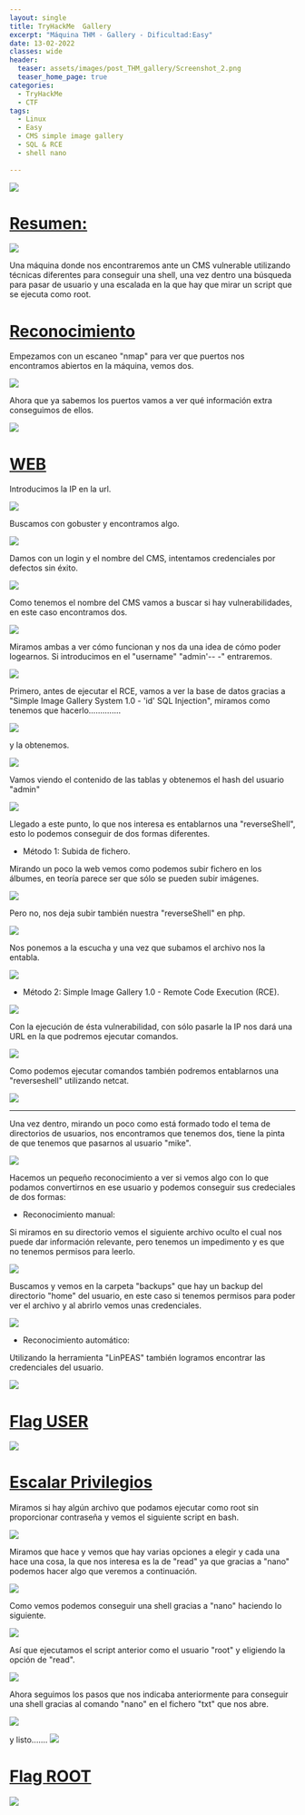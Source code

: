 ```yaml
---
layout: single
title: TryHackMe  Gallery
excerpt: "Máquina THM - Gallery - Dificultad:Easy"
date: 13-02-2022
classes: wide
header:
  teaser: assets/images/post_THM_gallery/Screenshot_2.png
  teaser_home_page: true
categories:
  - TryHackMe
  - CTF
tags:
  - Linux
  - Easy
  - CMS simple image gallery
  - SQL & RCE
  - shell nano
  
---
```


![](/assets/images/post_THM_gallery/Screenshot_1.png)


# <ins>Resumen:</ins>

![](/assets/images/post_THM_gallery/Screenshot_3.png)

Una máquina donde nos encontraremos ante un CMS vulnerable utilizando técnicas diferentes para conseguir una shell, una vez dentro una búsqueda para pasar de usuario y una escalada en la que hay que mirar un script que se ejecuta como root.


# <ins>Reconocimiento</ins>

Empezamos con un escaneo "nmap" para ver que puertos nos encontramos abiertos en la máquina, vemos dos.

![](/assets/images/post_THM_gallery/Screenshot_4.png)

Ahora que ya sabemos los puertos vamos a ver qué información extra conseguimos de ellos.

![](/assets/images/post_THM_gallery/Screenshot_5.png)

# <ins>WEB</ins>

Introducimos la IP en la url.

![](/assets/images/post_THM_gallery/Screenshot_6.png)

Buscamos con gobuster y encontramos algo.

![](/assets/images/post_THM_gallery/Screenshot_7.png)

Damos con un login y el nombre del CMS, intentamos credenciales por defectos sin éxito.

![](/assets/images/post_THM_gallery/Screenshot_8.png)

Como tenemos el nombre del CMS vamos a buscar si hay vulnerabilidades, en este caso encontramos dos.

![](/assets/images/post_THM_gallery/Screenshot_9.png)

Miramos ambas a ver cómo funcionan y nos da una idea de cómo poder logearnos. Si introducimos en el "username" "admin'-- -" entraremos.

![](/assets/images/post_THM_gallery/Screenshot_10.png)

Primero, antes de ejecutar el RCE, vamos a ver la base de datos gracias a "Simple Image Gallery System 1.0 - 'id' SQL Injection", miramos como tenemos que hacerlo..............

![](/assets/images/post_THM_gallery/Screenshot_11.png)

y la obtenemos.

![](/assets/images/post_THM_gallery/Screenshot_12.png)

Vamos viendo el contenido de las tablas y obtenemos el hash del usuario "admin"

![](/assets/images/post_THM_gallery/Screenshot_13.png)

Llegado a este punto, lo que nos interesa es entablarnos una "reverseShell", esto lo podemos conseguir de dos formas diferentes.

- Método 1: Subida de fichero.  

Mirando un poco la web vemos como podemos subir fichero en los álbumes, en teoría parece ser que sólo se pueden subir imágenes.

![](/assets/images/post_THM_gallery/Screenshot_14.png)

Pero no, nos deja subir también nuestra "reverseShell" en php.

![](/assets/images/post_THM_gallery/Screenshot_15.png)

Nos ponemos a la escucha y una vez que subamos el archivo nos la entabla.

![](/assets/images/post_THM_gallery/Screenshot_16.png)

- Método 2: Simple Image Gallery 1.0 - Remote Code Execution (RCE).

![](/assets/images/post_THM_gallery/Screenshot_26.png)

Con la ejecución de ésta vulnerabilidad, con sólo pasarle la IP nos dará una URL en la que podremos ejecutar comandos.

![](/assets/images/post_THM_gallery/Screenshot_27.png)

Como podemos ejecutar comandos también podremos entablarnos una "reverseshell" utilizando netcat.

![](/assets/images/post_THM_gallery/Screenshot_29.png)

-------------------------------------------------

Una vez dentro, mirando un poco como está formado todo el tema de directorios de usuarios, nos encontramos que tenemos dos, tiene la pinta de que tenemos que pasarnos al usuario "mike".

![](/assets/images/post_THM_gallery/Screenshot_17.png)

Hacemos un pequeño reconocimiento a ver si vemos algo con lo que podamos convertirnos en ese usuario y podemos conseguir sus credeciales de dos formas:

- Reconocimiento manual:

Si miramos en su directorio vemos el siguiente archivo oculto el cual nos puede dar información relevante, pero tenemos un impedimento y es que no tenemos permisos para leerlo.

![](/assets/images/post_THM_gallery/Screenshot_31.png)

Buscamos y vemos en la carpeta "backups" que hay un backup del directorio "home" del usuario, en este caso si tenemos permisos para poder ver el archivo y al abrirlo vemos unas credenciales.

![](/assets/images/post_THM_gallery/Screenshot_30.png)

- Reconocimiento automático:

Utilizando la herramienta "LinPEAS" también logramos encontrar las credenciales del usuario.

![](/assets/images/post_THM_gallery/Screenshot_18.png)


# <ins> Flag USER </ins>  

![](/assets/images/post_THM_gallery/Screenshot_19.png)


# <ins> Escalar Privilegios </ins>

Miramos si hay algún archivo que podamos ejecutar como root sin proporcionar contraseña y vemos el siguiente script en bash.

![](/assets/images/post_THM_gallery/Screenshot_20.png)

Miramos que hace y vemos que hay varias opciones a elegir y cada una hace una cosa, la que nos interesa es la de "read" ya que gracias a "nano" podemos hacer algo que veremos a continuación.

![](/assets/images/post_THM_gallery/Screenshot_21.png)

Como vemos podemos conseguir una shell gracias a "nano" haciendo lo siguiente.

![](/assets/images/post_THM_gallery/Screenshot_22.png)

Así que ejecutamos el script anterior como el usuario "root" y eligiendo la opción de "read".

![](/assets/images/post_THM_gallery/Screenshot_23.png)

Ahora seguimos los pasos que nos indicaba anteriormente para conseguir una shell gracias al comando "nano" en el fichero "txt" que nos abre.

![](/assets/images/post_THM_gallery/Screenshot_24.png)

y listo....... ![](/assets/images/post_THM_gallery/giphy.gif)

# <ins> Flag ROOT </ins>

![](/assets/images/post_THM_gallery/Screenshot_25.png)








